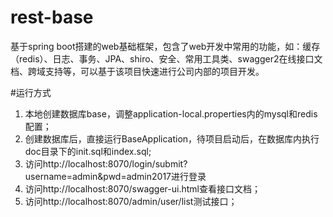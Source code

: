 # rest-base
基于spring boot搭建的web基础框架，包含了web开发中常用的功能，如：缓存（redis）、日志、事务、JPA、shiro、安全、常用工具类、swagger2在线接口文档、跨域支持等，可以基于该项目快速进行公司内部的项目开发。

#运行方式
1. 本地创建数据库base，调整application-local.properties内的mysql和redis配置；
2. 创建数据库后，直接运行BaseApplication，待项目启动后，在数据库内执行doc目录下的init.sql和index.sql;
3. 访问http://localhost:8070/login/submit?username=admin&pwd=admin2017进行登录
4. 访问http://localhost:8070/swagger-ui.html查看接口文档；
5. 访问http://localhost:8070/admin/user/list测试接口；
